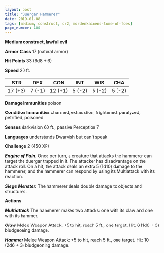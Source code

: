 ```yaml
---
layout: post
title: "Duergar Hammerer"
date: 2019-01-08
tags: [medium, construct, cr2, mordenkainens-tome-of-foes]
page_number: 188
---
```


**Medium construct, lawful evil**

**Armor Class** 17 (natural armor)

**Hit Points** 33  (6d8 + 6)

**Speed** 20 ft.

|   STR   |   DEX   |   CON   |   INT   |   WIS   |   CHA   |
|:-------:|:-------:|:-------:|:-------:|:-------:|:-------:|
| 17 (+3) | 7 (-1) | 12 (+1) | 5 (-2) | 5 (-2) | 5 (-2) |

**Damage Immunities** poison

**Condition Immunities** charmed, exhaustion, frightened, paralyzed, petrified, poisoned

**Senses** darkvision 60 ft., passive Perception 7

**Languages** understands Dwarvish but can't speak

**Challenge** 2 (450 XP)

***Engine of Pain.*** Once per turn, a creature that attacks the hammerer can target the duergar trapped in it. The attacker has disadvantage on the attack roll. On a hit, the attack deals an extra 5 (1d10) damage to the hammerer, and the hammerer can respond by using its Multiattack with its reaction.

***Siege Monster.*** The hammerer deals double damage to objects and structures.

**Actions**

***Multiattack*** The hammerer makes two attacks: one with its claw and one with its hammer.

***Claw*** Melee Weapon Attack: +5 to hit, reach 5 ft., one target. Hit: 6 (1d6 + 3) bludgeoning damage.

***Hammer*** Melee Weapon Attack: +5 to hit, reach 5 ft., one target. Hit: 10 (2d6 + 3) bludgeoning damage.
